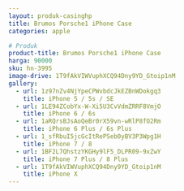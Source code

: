 ```yaml
---
layout: produk-casinghp
title: Brumos Porsche1 iPhone Case
categories: apple

# Produk
product-title: Brumos Porsche1 iPhone Case
harga: 90000
sku: hn-3995
image-drive: 1T9fAkVIWVuphXCQ94Dny9YD_Gtoip1nM
gallery:
  - url: 1z97nZv4NjYpeCPWvbdcJkEZBnWDokgq3
    title: iPhone 5 / 5s / SE
  - url: 1LE94ZCobYx-W-Xi5U3CvVdmZRRF8VmjO
    title: iPhone 6 / 6s
  - url: 1aRQrsBJsAoQeBr0rX59vn-wRlP8fO2Rm
    title: iPhone 6 Plus / 6s Plus
  - url: 1_sfRbuI5jcGcItRePSeb0yBV3P3Wpg1H
    title: iPhone 7 / 8
  - url: 1BF2L7QhstzYKGHy9lF5_DLPR09-9xZwY
    title: iPhone 7 Plus / 8 Plus
  - url: 1T9fAkVIWVuphXCQ94Dny9YD_Gtoip1nM
    title: iPhone X
---
```

